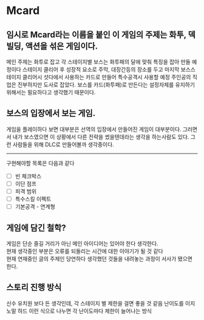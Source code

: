 # Mcard
## 임시로 Mcard라는 이름을 붙인 이 게임의 주제는 화투, 덱빌딩, 액션을 섞은 게임이다.
메인 주제는 화투로 잡고 각 스테이지별 보스는 화투패의 달에 맞춰 특징을 잡아 만들 예정이다
스테이지 클리어 후 성장적 요소로 주막, 대장간등의 장소를 두고 마지막 보스스테이지 클리어시 섯다에서 사용하는 카드로 만들어 특수공격시 사용할 예정
주인공의 직업은 진부하지만 도사로 잡았다. 보스를 카드(화투패)로 만든다는 설정자체를 유지하기 위해서는 필요하다고 생각했기 때문이다.

## 보스의 입장에서 보는 게임.
게임을 플레이하다 보면 대부분은 선역의 입장에서 만들어진 게임이 대부분이다. 그러면서 내가 보스였으면 이 상황에서 다른 전략을 썼을텐데라는 생각을 하는사람도 있다.
그런 사람들을 위해 DLC로 만들어볼까 생각중이다.
  <HR/>
구현해야할 목록은 다음과 같다    
   
- [ ] 빈 체크박스   
- [ ] 이단 점프   
- [ ] 피격 범위   
- [ ] 특수스킬 이펙트
- [ ] 기본공격 - 연계형   
## 게임에 담긴 철학?
게임은 단순 즐길 거리가 아닌 메인 아이디어는 있어야 한다 생각한다.   
현재 생각중인 부분은 오류를 되돌리는 시간에 대한 이야기가 될 것 같다   
현재 연재중인 글의 주제인 당연하다 생각했던 것들을 내려놓는 과정이 서사가 됐으면 한다.

## 스토리 진행 방식
신수 유치원 보다 든 생각인데, 각 스테이지 별 제한을 걸면 좋을 것 같음
난이도를 이지 노말 하드 이런 식으로 나누면 각 난이도마다 제한이 늘어나는 방식
